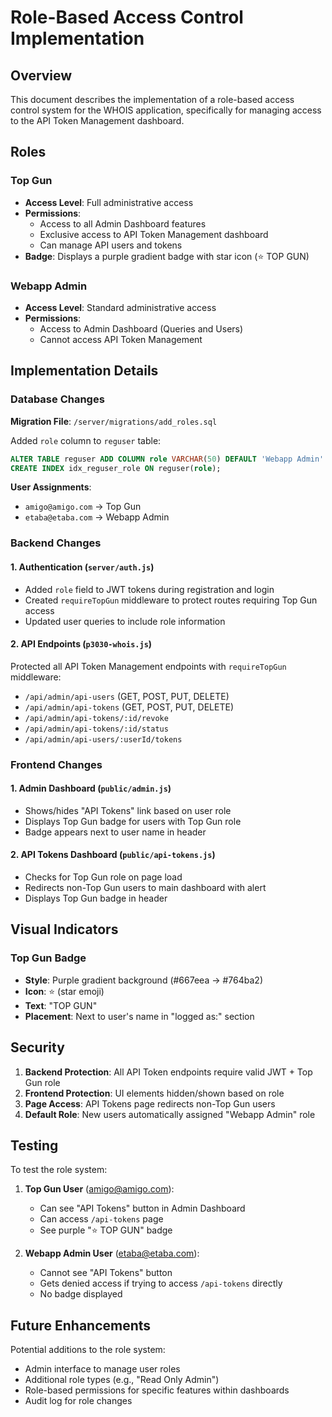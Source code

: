 # Role-Based Access Control Implementation

## Overview
This document describes the implementation of a role-based access control system for the WHOIS application, specifically for managing access to the API Token Management dashboard.

## Roles

### Top Gun
- **Access Level**: Full administrative access
- **Permissions**:
  - Access to all Admin Dashboard features
  - Exclusive access to API Token Management dashboard
  - Can manage API users and tokens
- **Badge**: Displays a purple gradient badge with star icon (⭐ TOP GUN)

### Webapp Admin
- **Access Level**: Standard administrative access
- **Permissions**:
  - Access to Admin Dashboard (Queries and Users)
  - Cannot access API Token Management

## Implementation Details

### Database Changes

**Migration File**: `/server/migrations/add_roles.sql`

Added `role` column to `reguser` table:
```sql
ALTER TABLE reguser ADD COLUMN role VARCHAR(50) DEFAULT 'Webapp Admin' AFTER email;
CREATE INDEX idx_reguser_role ON reguser(role);
```

**User Assignments**:
- `amigo@amigo.com` → Top Gun
- `etaba@etaba.com` → Webapp Admin

### Backend Changes

#### 1. Authentication (`server/auth.js`)
- Added `role` field to JWT tokens during registration and login
- Created `requireTopGun` middleware to protect routes requiring Top Gun access
- Updated user queries to include role information

#### 2. API Endpoints (`p3030-whois.js`)
Protected all API Token Management endpoints with `requireTopGun` middleware:
- `/api/admin/api-users` (GET, POST, PUT, DELETE)
- `/api/admin/api-tokens` (GET, POST, PUT, DELETE)
- `/api/admin/api-tokens/:id/revoke`
- `/api/admin/api-tokens/:id/status`
- `/api/admin/api-users/:userId/tokens`

### Frontend Changes

#### 1. Admin Dashboard (`public/admin.js`)
- Shows/hides "API Tokens" link based on user role
- Displays Top Gun badge for users with Top Gun role
- Badge appears next to user name in header

#### 2. API Tokens Dashboard (`public/api-tokens.js`)
- Checks for Top Gun role on page load
- Redirects non-Top Gun users to main dashboard with alert
- Displays Top Gun badge in header

## Visual Indicators

### Top Gun Badge
- **Style**: Purple gradient background (#667eea → #764ba2)
- **Icon**: ⭐ (star emoji)
- **Text**: "TOP GUN"
- **Placement**: Next to user's name in "logged as:" section

## Security

1. **Backend Protection**: All API Token endpoints require valid JWT + Top Gun role
2. **Frontend Protection**: UI elements hidden/shown based on role
3. **Page Access**: API Tokens page redirects non-Top Gun users
4. **Default Role**: New users automatically assigned "Webapp Admin" role

## Testing

To test the role system:

1. **Top Gun User** (amigo@amigo.com):
   - Can see "API Tokens" button in Admin Dashboard
   - Can access `/api-tokens` page
   - See purple "⭐ TOP GUN" badge

2. **Webapp Admin User** (etaba@etaba.com):
   - Cannot see "API Tokens" button
   - Gets denied access if trying to access `/api-tokens` directly
   - No badge displayed

## Future Enhancements

Potential additions to the role system:
- Admin interface to manage user roles
- Additional role types (e.g., "Read Only Admin")
- Role-based permissions for specific features within dashboards
- Audit log for role changes
